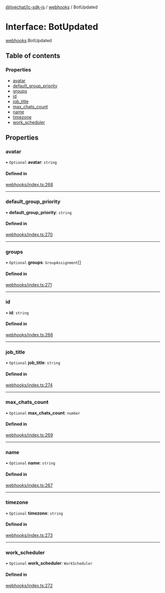 [@livechat/lc-sdk-js](../README.md) / [webhooks](../modules/webhooks.md) / BotUpdated

# Interface: BotUpdated

[webhooks](../modules/webhooks.md).BotUpdated

## Table of contents

### Properties

- [avatar](webhooks.BotUpdated.md#avatar)
- [default\_group\_priority](webhooks.BotUpdated.md#default_group_priority)
- [groups](webhooks.BotUpdated.md#groups)
- [id](webhooks.BotUpdated.md#id)
- [job\_title](webhooks.BotUpdated.md#job_title)
- [max\_chats\_count](webhooks.BotUpdated.md#max_chats_count)
- [name](webhooks.BotUpdated.md#name)
- [timezone](webhooks.BotUpdated.md#timezone)
- [work\_scheduler](webhooks.BotUpdated.md#work_scheduler)

## Properties

### avatar

• `Optional` **avatar**: `string`

#### Defined in

[webhooks/index.ts:268](https://github.com/livechat/lc-sdk-js/blob/125a327/src/webhooks/index.ts#L268)

___

### default\_group\_priority

• **default\_group\_priority**: `string`

#### Defined in

[webhooks/index.ts:270](https://github.com/livechat/lc-sdk-js/blob/125a327/src/webhooks/index.ts#L270)

___

### groups

• `Optional` **groups**: `GroupAssignment`[]

#### Defined in

[webhooks/index.ts:271](https://github.com/livechat/lc-sdk-js/blob/125a327/src/webhooks/index.ts#L271)

___

### id

• **id**: `string`

#### Defined in

[webhooks/index.ts:266](https://github.com/livechat/lc-sdk-js/blob/125a327/src/webhooks/index.ts#L266)

___

### job\_title

• `Optional` **job\_title**: `string`

#### Defined in

[webhooks/index.ts:274](https://github.com/livechat/lc-sdk-js/blob/125a327/src/webhooks/index.ts#L274)

___

### max\_chats\_count

• `Optional` **max\_chats\_count**: `number`

#### Defined in

[webhooks/index.ts:269](https://github.com/livechat/lc-sdk-js/blob/125a327/src/webhooks/index.ts#L269)

___

### name

• `Optional` **name**: `string`

#### Defined in

[webhooks/index.ts:267](https://github.com/livechat/lc-sdk-js/blob/125a327/src/webhooks/index.ts#L267)

___

### timezone

• `Optional` **timezone**: `string`

#### Defined in

[webhooks/index.ts:273](https://github.com/livechat/lc-sdk-js/blob/125a327/src/webhooks/index.ts#L273)

___

### work\_scheduler

• `Optional` **work\_scheduler**: `WorkScheduler`

#### Defined in

[webhooks/index.ts:272](https://github.com/livechat/lc-sdk-js/blob/125a327/src/webhooks/index.ts#L272)
